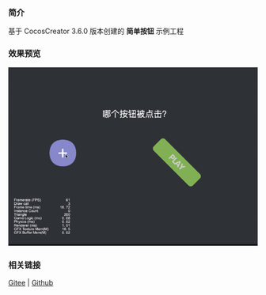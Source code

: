 ### 简介

基于 CocosCreator 3.6.0 版本创建的 **简单按钮** 示例工程

### 效果预览
![image](../../../gif/202203/2022030201.gif)

### 相关链接
[Gitee](https://gitee.com/mirrors_cocos-creator/example-cases/tree/v2.4.3/assets/cases/02_ui/03_button) | [Github](https://github.com/cocos-creator/example-cases/tree/v2.4.3/assets/cases/02_ui/03_button)